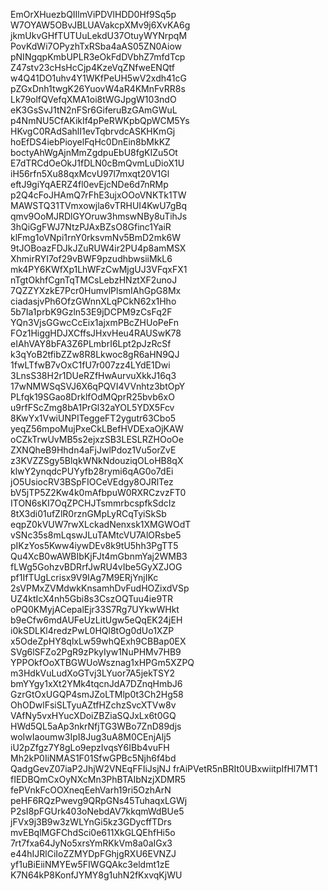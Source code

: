 EmOrXHuezbQIIlmViPDVlHDD0Hf9Sq5p
W7OYAW5OBvJBLUAVakcpXMv9j6XvKA6g
jkmUkvGHfTUTUuLekdU37OtuyWYNrpqM
PovKdWi7OPyzhTxRSba4aAS05ZN0Aiow
pNINgqpKmbUPLR3eOkFdDVbhZ7mfdTcp
Z47stv23cHsHcCjp4KzeVqZNfweENQtf
w4Q41DO1uhv4Y1WKfPeUH5wV2xdh41cG
pZGxDnh1twgK26YuovW4aR4KMnFvRR8s
Lk79olfQVefqXMA1oi8tWGJpgW103ndO
eK3GsSvJ1tN2nFSr6GiferuBzGAmGWuL
p4NmNU5CfAKikIf4pPeRWKpbQpWCM5Ys
HKvgC0RAdSahlI1evTqbrvdcASKHKmGj
hoEfDS4iebPioyelFqHc0DnEin8bMkKZ
boctyAhWgAjnMmZgdpuEbU8fgKIZu5Ot
E7dTRCdOeOkJ1fDLN0cBmQvmLuDioX1U
iH56rfn5Xu88qxMcvU97l7mxqt20V1Gl
eftJ9giYqAERZ4fl0evEjcNDe6d7nRMp
p2Q4cFoJHAmQ7rFhE3ujxOOoVNKTk1TW
MAWSTQ31TVmxowjla6vTRHUI4KwU7gBq
qmv9OoMJRDlGYOruw3hmswNBy8uTihJs
3hQiGgFWJ7NtzPJAxBZsO8Gfinc1YaiR
klFmg1oVNpi1rnY0rksvmNv5BmD2mk6W
9tJOBoazFDJkJZuRUW4ir2PU4p8amMSX
XhmirRYI7of29vBWF9pzudhbwsiiMkL6
mk4PY6KWfXp1LhWFzCwMjgUJ3VFqxFX1
nTgtOkhfCgnTqTMCsLebzHNztXF2unoJ
7QZZYXzkE7Pcr0HumvlPlsmIAhGpG8Mx
ciadasjvPh6OfzGWnnXLqPCkN62x1Hho
5b7Ia1prbK9Gzln53E9jDCPM9zCsFq2F
YQn3VjsGGwcCcEix1ajxmPBcZHUoPeFn
FOz1HiggHDJXCffsJHxvHeu4RAUSwK78
eIAhVAY8bFA3Z6PLmbrI6Lpt2pJzRcSf
k3qYoB2tfibZZw8R8Lkwoc8gR6aHN9QJ
1fwLTfwB7vOxC1fU7r007zz4LYdE1Dwi
3LnsS38H2r1DUeRZfHwAurvuXkkJ16q3
17wNMWSqSVJ6X6qPQVI4VVnhtz3btOpY
PLfqk19SGao8DrklfOdMQprR25bvb6xO
u9rfFScZmg8bA1PrGl32aYOL5YDX5Fcv
8KwYx1VwiUNPITeggeFT2ygutr63Cbo5
yeqZ56mpoMujPxeCkLBefHVDExaOjKAW
oCZkTrwUvMB5s2ejxzSB3LESLRZHOoOe
ZXNQheB9Hhdn4aFjJwlPdoz1Vu5orZvE
z3KVZZSgy5BlqkWNkNdouziqOLoHB8qX
klwY2ynqdcPUYyfb28rymi6qAG0o7dEi
jO5UsiocRV3BSpFIOCeVEdgy8OJRlTez
bV5jTP5Z2Kw4k0mAfbpuW0RXRCzvzFT0
ITON6sKI7OqZPCHJTsmmrbcspfkSdcIz
8tX3di01ufZlR0rznGMpLyRCqTyiSkSb
eqpZ0kVUW7rwXLckadNenxsk1XMGWOdT
vSNc35s8mLqswJLuTAMtcVU7AlORsbe5
pIKzYos5Kww4iywDEv8k9tU5hh3PgTT5
Qu4XcB0wAWBIbKjFJt4mGbnmYaj2WMB3
fLWg5GohzvBDRrfJwRU4vIbe5GyXZJOG
pf1IfTUgLcrisx9V9IAg7M9ERjYnjIKc
2sVPMxZVMdwkKnsamhDvFudHOZixdVSp
UZ4ktIcX4nh5Gbi8s3CszOQTuu4ie9TR
oPQ0KMyjACepalEjr33S7Rg7UYkwWHkt
b9eCfw6mdAUFeUzLitUgw5eQqEK24jEH
i0kSDLKl4redzPwL0HQl8tOg0dUo1XZP
x5OdeZpHY8qlxLw59whQExh9CBBap0EX
SVg6lSFZo2PgR9zPkyIyw1NuPHMv7HB9
YPPOkfOoXTBGWUoWsznag1xHPGm5XZPQ
m3HdkVuLudXoGTvj3LYuor7A5jekTSY2
bmYYgy1xXt2YMk4tqcnJdA7DZnqHmbJ6
GzrGtOxUGQP4smJZoLTMlp0t3Ch2Hg58
OhODwlFsiSLTyuAZtfHZchzSvcXTVw8v
VAfNy5vxHYucXDoiZBZiaSQJxLx6t0GQ
HWd5QL5aAp3nkrNfjTG3WBo7ZnD89djs
woIwIaoumw3IpI8Jug3uA8M0CEnjAlj5
iU2pZfgz7Y8gLo9epzIvqsY6IBb4vuFH
Mh2kP0IiNMAS1F01SfwGPBc5Njh6f4bd
QadgGevZ07iaP2JhjW2VNEqFFIiJsjNJ
frAiPVetR5nBRIt0UBxwiitpIfHl7MT1
fIEDBQmCxOyNXcMn3PhBTAIbNzjXDMR5
fePVnkFcOOXneqEehVarh19ri5OzhArN
peHF6RQzPwevg9QRpGNs45TuhaqxLGWj
P2sI8pFGUrk403oNebdAV7kkqmWdBUe5
jFVx9j3B9w3zWLYnGi5kz3GDycffTDrs
mvEBqlMGFChdSci0e611XkGLQEhfHi5o
7rt7fxa64JyNo5xrsYmRKkVm8a0aIGx3
e44hIJRlCiIoZZMYDpFGhjgRXU6EVNZJ
yf1uBiEiiNMYEw5FIWGQAkc3eldmt1zE
K7N64kP8KonfJYMY8g1uhN2fKxvqKjWU
